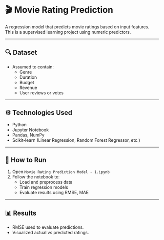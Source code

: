 # 🎬 Movie Rating Prediction

A regression model that predicts movie ratings based on input features. This is a supervised learning project using numeric predictors.

---

## 🔍 Dataset

- Assumed to contain:
  - Genre
  - Duration
  - Budget
  - Revenue
  - User reviews or votes

---

## ⚙️ Technologies Used

- Python
- Jupyter Notebook
- Pandas, NumPy
- Scikit-learn (Linear Regression, Random Forest Regressor, etc.)

---

## 🚀 How to Run

1. Open `Movie Rating Prediction Model - 1.ipynb`
2. Follow the notebook to:
   - Load and preprocess data
   - Train regression models
   - Evaluate results using RMSE, MAE

---

## 📊 Results

- RMSE used to evaluate predictions.
- Visualized actual vs predicted ratings.

